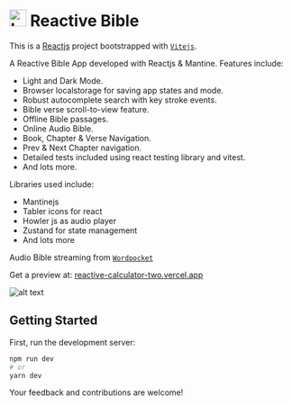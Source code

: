 # <img src="https://github.com/realvincentuche/reactive-bible/blob/e5236e18b12fced36c379a71dcf9597960986c68/public/icon.svg" alt="Logo" height="30" /> Reactive Bible

This is a [Reactjs](https://react.dev/) project bootstrapped with [`Vitejs`](https://vitejs.dev).

A Reactive Bible App developed with Reactjs & Mantine. Features include:

- Light and Dark Mode.
- Browser localstorage for saving app states and mode.
- Robust autocomplete search with key stroke events.
- Bible verse scroll-to-view feature.
- Offline Bible passages.
- Online Audio Bible.
- Book, Chapter & Verse Navigation.
- Prev & Next Chapter navigation. 
- Detailed tests included using react testing library and vitest.
- And lots more.

Libraries used include:

- Mantinejs
- Tabler icons for react
- Howler js as audio player
- Zustand for state management
- And lots more

Audio Bible streaming from [`Wordpocket`](https://wordpocket.org)

Get a preview at:
<a href="https://reactive-calculator-two.vercel.app" target="_blank">reactive-calculator-two.vercel.app</a>

![alt text](https://github.com/realvincentuche/reactive-bible/blob/928ba523de0697e13a23030b2b9bd3295bbc0dc8/public/reactive-bible.png)

## Getting Started

First, run the development server:

```bash
npm run dev
# or
yarn dev
```

Your feedback and contributions are welcome!
